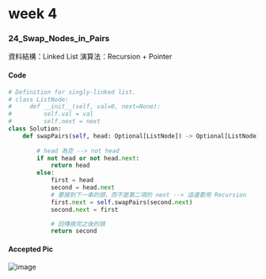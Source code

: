 # week 4
### 24_Swap_Nodes_in_Pairs
資料結構：Linked List
演算法：Recursion + Pointer
#### Code
```python
# Definition for singly-linked list.
# class ListNode:
#     def __init__(self, val=0, next=None):
#         self.val = val
#         self.next = next
class Solution:
    def swapPairs(self, head: Optional[ListNode]) -> Optional[ListNode]:
        
        # head 為空 --> not head
        if not head or not head.next:
            return head
        else:
            first = head
            second = head.next
            # 要接到下一串的頭，而不是第二項的 next --> 這邊要用 Recursion
            first.next = self.swapPairs(second.next)
            second.next = first

            # 回傳換完之後的頭
            return second
```
#### Accepted Pic
![image](https://github.com/user-attachments/assets/7eba6b0d-1e38-4e04-b822-9db248d1bf09)

